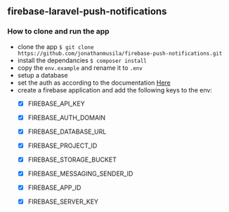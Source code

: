 ## firebase-laravel-push-notifications

### How to clone and run the app

- clone the app `$ git clone https://github.com/jonathanmusila/firebase-push-notifications.git`
- install the dependancies `$ composer install`
- copy the `env.example` and rename it to `.env`
- setup a database
- set the auth as according to the documentation [Here](https://laravel.com/docs/7.x/authentication#introduction)
- create a firebase application and add the following keys to the env:
    - [x] FIREBASE_API_KEY
    - [x] FIREBASE_AUTH_DOMAIN
    - [x] FIREBASE_DATABASE_URL
    - [x] FIREBASE_PROJECT_ID
    - [x] FIREBASE_STORAGE_BUCKET
    - [x] FIREBASE_MESSAGING_SENDER_ID
    - [x] FIREBASE_APP_ID
    - [x] FIREBASE_SERVER_KEY

